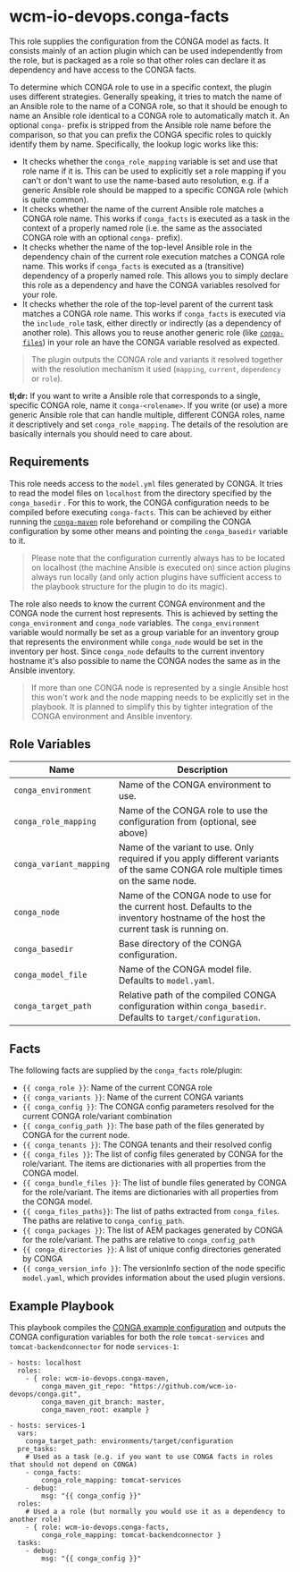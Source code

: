 # wcm-io-devops.conga-facts

This role supplies the configuration from the CONGA model as facts. It consists mainly of an action plugin which can be used independently from the role, but is packaged as a role so that other roles can declare it as dependency and have access to the CONGA facts.

To determine which CONGA role to use in a specific context, the plugin uses different strategies. Generally speaking, it tries to match the name of an Ansible role to the name of a CONGA role, so that it should be enough to name an Ansible role identical to a CONGA role to automatically match it. An optional `conga-` prefix is stripped from the Ansible role name before the comparison, so that you can prefix the CONGA specific roles to quickly identify them by name. Specifically, the lookup logic works like this:

* It checks whether the `conga_role_mapping` variable is set and use that role name if it is. This can be used to explicitly set a role mapping if you can't or don't want to use the name-based auto resolution, e.g. if a generic Ansible role should be mapped to a specific CONGA role (which is quite common).
* It checks whether the name of the current Ansible role matches a CONGA role name. This works if `conga_facts` is executed as a task in the context of a properly named role (i.e. the same as the associated CONGA role with an optional  `conga-` prefix).
* It checks whether the name of the top-level Ansible role in the dependency chain of the current role execution matches a CONGA role name. This works if `conga_facts` is executed as a (transitive) dependency of a properly named role. This allows you to simply declare this role as a dependency and have the CONGA variables resolved for your role.
* It checks whether the role of the top-level parent of the current task matches a CONGA role name. This works if `conga_facts` is executed via the `include_role` task, either directly or indirectly (as a dependency of another role). This allows you to reuse another generic role (like [`conga-files`](https://github.com/wcm-io-devops/ansible-conga-files)) in your role an have the CONGA variable resolved as expected.

> The plugin outputs the CONGA role and variants it resolved together with the resolution mechanism it used (`mapping`, `current`, `dependency` or `role`).

**tl;dr:** If you want to write a Ansible role that corresponds to a single, specific CONGA role, name it `conga-<rolename>`.  If you write (or use) a more generic Ansible role that can handle multiple, different CONGA roles, name it descriptively and set `conga_role_mapping`. The details of the resolution are basically internals you should need to care about.      

## Requirements

This role needs access to the `model.yml` files generated by CONGA. It tries to read the model files on `localhost` from the directory specified by the `conga_basedir` . For this to work, the CONGA configuration needs to be compiled before executing `conga-facts`. This can be achieved by either running the [`conga-maven`](https://github.com/wcm-io-devops/ansible-conga-maven) role beforehand or compiling the CONGA configuration by some other means and pointing the `conga_basedir` variable to it.
 > Please note that the configuration currently always has to be located on localhost (the machine Ansible is executed on) since action plugins always run locally (and only action plugins have sufficient access to the playbook structure for the plugin to do its magic).

The role also needs to know the current CONGA environment and the CONGA node the current host represents. This is achieved by setting the `conga_environment` and `conga_node` variables. The `conga_environment` variable would normally be set as a group variable for an inventory group that represents the environment while `conga_node` would be set in the inventory per host. Since `conga_node` defaults to the current inventory hostname it's also possible to name the CONGA nodes the same as in the Ansible inventory.
> If more than one CONGA node is represented by a single Ansible host this won't work and the node mapping needs to be explicitly set in the playbook. It is planned to simplify this by tighter integration of the CONGA environment and Ansible inventory.

## Role Variables

| Name              | Description          |
|-------------------|----------------------|
| `conga_environment` | Name of the CONGA environment to use. |
| `conga_role_mapping` | Name of the CONGA role to use the configuration from (optional, see above) |
| `conga_variant_mapping` | Name of the variant to use. Only required if you apply different variants of the same CONGA role multiple times on the same node. |
| `conga_node` | Name of the CONGA node to use for the current host. Defaults to the inventory hostname of the host the current task is running on. |
| `conga_basedir` | Base directory of the CONGA configuration. |
| `conga_model_file` | Name of the CONGA model file. Defaults to `model.yaml`. |
| `conga_target_path` | Relative path of the compiled CONGA configuration within `conga_basedir`. Defaults to `target/configuration`. |

## Facts

The following facts are supplied by the `conga_facts` role/plugin:

* `{{ conga_role }}`: Name of the current CONGA role
* `{{ conga_variants }}`: Name of the current CONGA variants
* `{{ conga_config }}`: The CONGA config parameters resolved for the current CONGA role/variant combination
* `{{ conga_config_path }}`: The base path of the files generated by CONGA for the current node.
* `{{ conga_tenants }}`: The CONGA tenants and their resolved config
* `{{ conga_files }}`: The list of config files generated by CONGA for the role/variant. The items are dictionaries with all properties from the CONGA model.
* `{{ conga_bundle_files }}`: The list of bundle files generated by CONGA for the role/variant. The items are dictionaries with all properties from the CONGA model.
* `{{ conga_files_paths}}`: The list of paths extracted from `conga_files`. The paths are relative to `conga_config_path`.
* `{{ conga_packages }}`: The list of AEM packages generated by CONGA for the role/variant. The paths are relative to `conga_config_path`
* `{{ conga_directories }}`: A list of unique config directories generated by CONGA
* `{{ conga_version_info }}`: The versionInfo section of the node specific `model.yaml`, which provides information about the used plugin versions.

## Example Playbook

This playbook compiles the [CONGA example configuration](https://github.com/wcm-io-devops/conga/tree/develop/example) and outputs the CONGA configuration variables for both the role `tomcat-services` and `tomcat-backendconnector` for node `services-1`:

    - hosts: localhost
      roles:
        - { role: wcm-io-devops.conga-maven,
            conga_maven_git_repo: "https://github.com/wcm-io-devops/conga.git",
            conga_maven_git_branch: master,
            conga_maven_root: example }
    
    - hosts: services-1
      vars:
        conga_target_path: environments/target/configuration
      pre_tasks:
        # Used as a task (e.g. if you want to use CONGA facts in roles that should not depend on CONGA)
        - conga_facts:
            conga_role_mapping: tomcat-services
        - debug:
            msg: "{{ conga_config }}"
      roles:
        # Used a a role (but normally you would use it as a dependency to another role)
        - { role: wcm-io-devops.conga-facts,
            conga_role_mapping: tomcat-backendconnector }
      tasks:
        - debug:
            msg: "{{ conga_config }}"